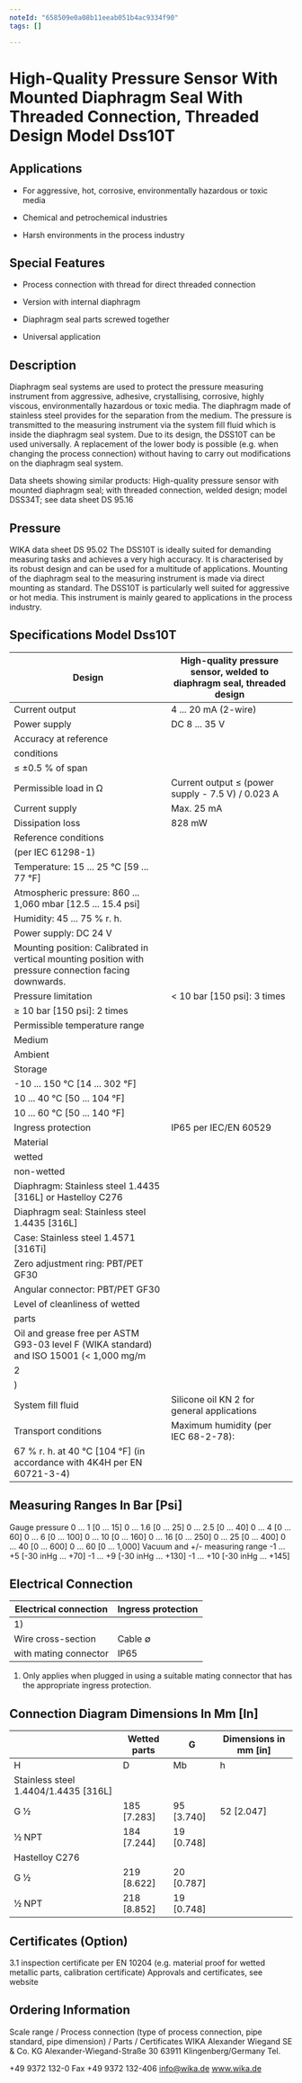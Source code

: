 ```yaml
---
noteId: "658509e0a08b11eeab051b4ac9334f90"
tags: []

---
```


# High-Quality Pressure Sensor With Mounted Diaphragm Seal With Threaded Connection, Threaded Design Model Dss10T

## Applications

 
- For aggressive, hot, corrosive, environmentally hazardous 
or toxic media
 
- Chemical and petrochemical industries
 
- Harsh environments in the process industry

## Special Features

 
- Process connection with thread for direct threaded 
connection
 
- Version with internal diaphragm
 
- Diaphragm seal parts screwed together
 
- Universal application

## Description

Diaphragm seal systems are used to protect the pressure measuring instrument from aggressive, adhesive, crystallising, corrosive, highly viscous, environmentally hazardous or toxic media. The diaphragm made of stainless steel provides for the separation from the medium. The pressure is transmitted to the measuring instrument via the system fill fluid which is inside the diaphragm seal system. Due to its design, the DSS10T can be used universally. A replacement of the lower body is possible (e.g. when changing the process connection) without having to carry out modifications on the diaphragm seal system.

Data sheets showing similar products: High-quality pressure sensor with mounted diaphragm seal; with threaded connection, welded design; model DSS34T; see data sheet DS 95.16

## Pressure

WIKA data sheet DS 95.02
The DSS10T is ideally suited for demanding measuring tasks and achieves a very high accuracy. It is characterised by its robust design and can be used for a multitude of applications. Mounting of the diaphragm seal to the measuring instrument is made via direct mounting as standard. The DSS10T is particularly well suited for aggressive or hot media. This instrument is mainly geared to applications in the process industry.

## Specifications Model Dss10T

| Design                                                                                                 | High-quality pressure sensor, welded to diaphragm seal, threaded design   |
|--------------------------------------------------------------------------------------------------------|---------------------------------------------------------------------------|
| Current output                                                                                         | 4 ... 20 mA (2-wire)                                                      |
| Power supply                                                                                           | DC 8 ... 35 V                                                             |
| Accuracy at reference                                                                                  |                                                                           |
| conditions                                                                                             |                                                                           |
| ≤ ±0.5 % of span                                                                                       |                                                                           |
| Permissible load in Ω                                                                                  | Current output ≤ (power supply - 7.5 V) / 0.023 A                         |
| Current supply                                                                                         | Max. 25 mA                                                                |
| Dissipation loss                                                                                       | 828 mW                                                                    |
| Reference conditions                                                                                   |                                                                           |
| (per IEC 61298-1)                                                                                      |                                                                           |
| Temperature: 15 ... 25 °C [59 ... 77 °F]                                                               |                                                                           |
| Atmospheric pressure: 860 ... 1,060 mbar [12.5 ... 15.4 psi]                                           |                                                                           |
| Humidity: 45 ... 75 % r. h.                                                                            |                                                                           |
| Power supply: DC 24 V                                                                                  |                                                                           |
| Mounting position: Calibrated in vertical mounting position with pressure connection facing downwards. |                                                                           |
| Pressure limitation                                                                                    | < 10 bar [150 psi]: 3 times                                               |
| ≥ 10 bar [150 psi]: 2 times                                                                            |                                                                           |
| Permissible temperature range                                                                          |                                                                           |
| Medium                                                                                                 |                                                                           |
| Ambient                                                                                                |                                                                           |
| Storage                                                                                                |                                                                           |
| -10 ... 150 °C [14 ... 302 °F]                                                                         |                                                                           |
| 10 ... 40 °C [50 ... 104 °F]                                                                           |                                                                           |
| 10 ... 60 °C [50 ... 140 °F]                                                                           |                                                                           |
| Ingress protection                                                                                     | IP65 per IEC/EN 60529                                                     |
| Material                                                                                               |                                                                           |
| wetted                                                                                                 |                                                                           |
| non-wetted                                                                                             |                                                                           |
| Diaphragm: Stainless steel 1.4435 [316L] or Hastelloy C276                                             |                                                                           |
| Diaphragm seal: Stainless steel 1.4435 [316L]                                                          |                                                                           |
| Case: Stainless steel 1.4571 [316Ti]                                                                   |                                                                           |
| Zero adjustment ring: PBT/PET GF30                                                                     |                                                                           |
| Angular connector: PBT/PET GF30                                                                        |                                                                           |
| Level of cleanliness of wetted                                                                         |                                                                           |
| parts                                                                                                  |                                                                           |
| Oil and grease free per ASTM G93-03 level F (WIKA standard) and ISO 15001 (< 1,000 mg/m                |                                                                           |
| 2                                                                                                      |                                                                           |
| )                                                                                                      |                                                                           |
| System fill fluid                                                                                      | Silicone oil KN 2 for general applications                                |
| Transport conditions                                                                                   | Maximum humidity (per IEC 68-2-78):                                       |
| 67 % r. h. at 40 °C [104 °F] (in accordance with 4K4H per EN 60721-3-4)                                |                                                                           |

## Measuring Ranges In Bar [Psi]

Gauge pressure
0 ... 1 [0 ... 15]
0 ... 1.6 [0 ... 25]
0 ... 2.5 [0 ... 40]
0 ... 4 [0 ... 60]
0 ... 6 [0 ... 100]
0 ... 10 [0 ... 160]
0 ... 16 [0 ... 250]
0 ... 25 [0 ... 400]
0 ... 40 [0 ... 600]
0 ... 60 [0 ... 1,000]
Vacuum and +/- measuring range
-1 ... +5 [-30 inHg ... +70]
-1 ... +9 [-30 inHg ... +130]
-1 ... +10 [-30 inHg ... +145] 

## Electrical Connection

| Electrical connection   | Ingress protection    |
|-------------------------|-----------------------|
| 1)                      |                       |
| Wire cross-section      | Cable ∅               |
| with mating connector   | IP65                  |

1) Only applies when plugged in using a suitable mating connector that has the appropriate ingress protection.

## Connection Diagram Dimensions In Mm [In]

|                                      | Wetted parts   | G          | Dimensions in mm [in]   |
|--------------------------------------|----------------|------------|-------------------------|
| H                                    | D              | Mb         | h                       |
| Stainless steel 1.4404/1.4435 [316L] |                |            |                         |
| G ½                                  | 185 [7.283]    | 95 [3.740] | 52 [2.047]              |
| ½ NPT                                | 184 [7.244]    | 19 [0.748] |                         |
| Hastelloy C276                       |                |            |                         |
| G ½                                  | 219 [8.622]    | 20 [0.787] |                         |
| ½ NPT                                | 218 [8.852]    | 19 [0.748] |                         |

## Certificates (Option)

3.1 inspection certificate per EN 10204 (e.g. material proof for wetted metallic parts, calibration certificate) Approvals and certificates, see website

## Ordering Information

Scale range / Process connection (type of process connection, pipe standard, pipe dimension) / Parts / Certificates WIKA Alexander Wiegand SE & Co. KG Alexander-Wiegand-Straße 30 63911 Klingenberg/Germany Tel. 

+49 9372 132-0
Fax 
+49 9372 132-406
info@wika.de www.wika.de